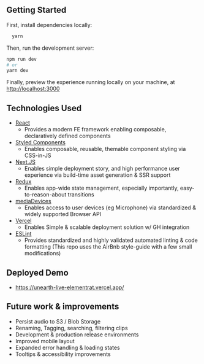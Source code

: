 ## Getting Started

First, install dependencies locally: 
```bash
  yarn
```

Then, run the development server:

```bash
npm run dev
# or
yarn dev
```

Finally, preview the experience running locally on your machine, at  [http://localhost:3000](http://localhost:3000) 

## Technologies Used
- [React](https://reactjs.org/)
  - Provides a modern FE framework enabling composable, declaratively defined components 
- [Styled Components](https://github.com/styled-components/styled-components)
  - Enables composable, reusable, themable component styling via CSS-in-JS
- [Next.JS](https://nextjs.org/)
  - Enables simple deployment story, and high performance user experience via build-time asset generation & SSR support
- [Redux](https://redux.js.org/)
  - Enables app-wide state management, especially importantly, easy-to-reason-about transitions
- [mediaDevices](https://developer.mozilla.org/en-US/docs/Web/API/MediaDevices)
  - Enables access to user devices (eg Microphone) via standardized & widely supported Browser API
- [Vercel](https://vercel.com/)
  - Enables Simple & scalable deployment solution w/ GH integration
- [ESLint](https://eslint.org/)
  - Provides standardized and highly validated automated linting & code formatting (This repo uses the AirBnb style-guide with a few small modifications)


## Deployed Demo
- https://unearth-live-elementrat.vercel.app/

## Future work & improvements
- Persist audio to S3 / Blob Storage 
- Renaming, Tagging, searching, filtering clips
- Development & production release environments
- Improved mobile layout 
- Expanded error handling & loading states
- Tooltips & accessibility improvements
